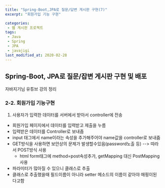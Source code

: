 ```yaml
---
title: "Spring-Boot,JPA로 질문/답변 게시판 구현(7)"
excerpt: "회원가입 기능 구현"

categories:
 - 웹 게시판 프로젝트
tags:
 - Java
 - Spring
 - JPA
 - javajigi
last_modified_at: 2020-02-28
---
```




## Spring-Boot, JPA로 질문/잡변 게시판 구현 및 배포

자바지기님 유튜브 강의 정리

### 2-2. 회원가입 기능구현

1. 사용자가 입력한 데이터를 서버에서 받아서 controller에 전송

* 회원가입 페이지에서 데이터를 입력받고 제출을 누름
* 입력받은 데이터를 Controller로 보내줌
* input 태그에서 name이라는 속성을 추가해주어야 name값을 controller로 보내줌
* GET방식을 사용하면 보안상의 문제가 발생할수있음(password노출 등) --> 따라서 POST방식 사용
  * html form태그에 method=post속성추가, getMapping 대신 PostMapping 사용
* 파라미터가 많아질 수 있으니 클래스로 추출
* 클래스로 추출했을때 필드이름이 아니라 setter 메소드의 이름이 같아야 매핑이된다고함


